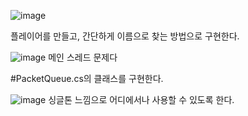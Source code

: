 
![image](https://user-images.githubusercontent.com/77713669/236683309-507862e7-05f4-42bd-b2b4-9f82412b32a1.png)

플레이어를 만들고, 간단하게 이름으로 찾는 방법으로 구현한다.


![image](https://user-images.githubusercontent.com/77713669/236684040-b8a75160-bad6-4f7c-b989-36fa80b5f9fd.png)
메인 스레드 문제다

#PacketQueue.cs의 클래스를 구현한다.

![image](https://user-images.githubusercontent.com/77713669/236684230-0c143cc9-f1ba-4ac8-9880-7cbb1efbd4f2.png)
싱글톤 느낌으로 어디에서나 사용할 수 있도록 한다.
